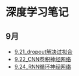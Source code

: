 # 深度学习笔记
## 9月
- [9.21_dropout解决过拟合](September/9.21_dropout解决过拟合.md)
- [9.22_CNN卷积神经网络](September/9.22_CNN卷积神经网络.md)
- [9.24_RNN循环神经网络](September/9.24_RNN循环神经网络.md)